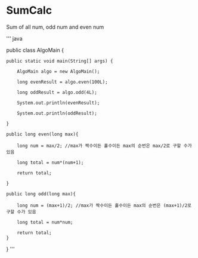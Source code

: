 # SumCalc
Sum of all num, odd num and even num

''' java

public class AlgoMain {

	public static void main(String[] args) {

		AlgoMain algo = new AlgoMain();

		long evenResult = algo.even(100L);

		long oddResult = algo.odd(4L);

		System.out.println(evenResult);

		System.out.println(oddResult);

	}

	public long even(long max){

		long num = max/2; //max가 짝수이든 홀수이든 max의 순번은 max/2로 구할 수가 있음

		long total = num*(num+1);

		return total;

	}

	public long odd(long max){

		long num = (max+1)/2; //max가 짝수이든 홀수이든 max의 순번은 (max+1)/2로 구할 수가 있음

		long total = num*num;

		return total;
	}
}
'''
